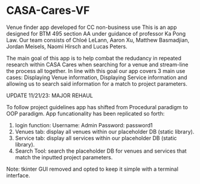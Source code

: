 # CASA-Cares-VF
Venue finder app developed for CC non-business use
This is an app designed for BTM 495 section AA under guidance of professor Ka Pong Law. 
Our team consists of  Chloé LeLann, Aaron Xu, Matthew Basmadjian, Jordan Meisels, Naomi Hirsch and Lucas Peters. 

The main goal of this app is to help combat the redudancy in repeated research within CASA Cares when searching for a venue and stream-line the process all together. 
In line with this goal our app covers 3 main use cases: Displaying Venue information, Displaying Service information and allowing us to search said information for a match to project parameters.

UPDATE 11/21/23: MAJOR REHAUL

To follow project guidelines app has shifted from Procedural paradigm to OOP paradigm. App funcationality has been replicated so forth:

1. login function: Username: Admin   Password: password1
2. Venues tab: display all venues within our placeholder DB (static library). 
3. Service tab: display all services within our placeholder DB (static library).
4. Search Tool: search the placeholder DB for venues and services that match the inputted project parameters. 

Note: tkinter GUI removed and opted to keep it simple with a terminal interface. 
